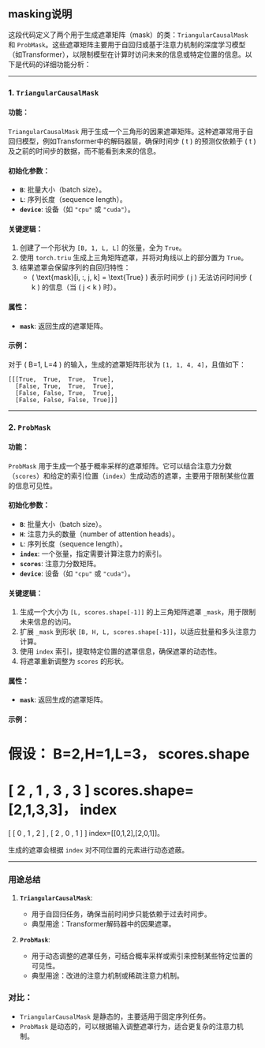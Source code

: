 ## masking说明
这段代码定义了两个用于生成遮罩矩阵（mask）的类：`TriangularCausalMask` 和 `ProbMask`。这些遮罩矩阵主要用于自回归或基于注意力机制的深度学习模型（如Transformer），以限制模型在计算时访问未来的信息或特定位置的信息。以下是代码的详细功能分析：

---

### 1. **`TriangularCausalMask`**

#### 功能：
`TriangularCausalMask` 用于生成一个三角形的因果遮罩矩阵。这种遮罩常用于自回归模型，例如Transformer中的解码器层，确保时间步 \( t \) 的预测仅依赖于 \( t \) 及之前的时间步的数据，而不能看到未来的信息。

#### 初始化参数：
- **`B`**: 批量大小（batch size）。
- **`L`**: 序列长度（sequence length）。
- **`device`**: 设备（如 `"cpu"` 或 `"cuda"`）。

#### 关键逻辑：
1. 创建了一个形状为 `[B, 1, L, L]` 的张量，全为 `True`。
2. 使用 `torch.triu` 生成上三角矩阵遮罩，并将对角线以上的部分置为 `True`。
3. 结果遮罩会保留序列的自回归特性：
   - \( \text{mask}[i, :, j, k] = \text{True} \) 表示时间步 \( j \) 无法访问时间步 \( k \) 的信息（当 \( j < k \) 时）。

#### 属性：
- **`mask`**: 返回生成的遮罩矩阵。

#### 示例：
对于 \( B=1, L=4 \) 的输入，生成的遮罩矩阵形状为 `[1, 1, 4, 4]`，且值如下：
```plaintext
[[[True,  True,  True,  True],
  [False, True,  True,  True],
  [False, False, True,  True],
  [False, False, False, True]]]
```

---

### 2. **`ProbMask`**

#### 功能：
`ProbMask` 用于生成一个基于概率采样的遮罩矩阵。它可以结合注意力分数（`scores`）和给定的索引位置（`index`）生成动态的遮罩，主要用于限制某些位置的信息可见性。

#### 初始化参数：
- **`B`**: 批量大小（batch size）。
- **`H`**: 注意力头的数量（number of attention heads）。
- **`L`**: 序列长度（sequence length）。
- **`index`**: 一个张量，指定需要计算注意力的索引。
- **`scores`**: 注意力分数矩阵。
- **`device`**: 设备（如 `"cpu"` 或 `"cuda"`）。

#### 关键逻辑：
1. 生成一个大小为 `[L, scores.shape[-1]]` 的上三角矩阵遮罩 `_mask`，用于限制未来信息的访问。
2. 扩展 `_mask` 到形状 `[B, H, L, scores.shape[-1]]`，以适应批量和多头注意力计算。
3. 使用 `index` 索引，提取特定位置的遮罩信息，确保遮罩的动态性。
4. 将遮罩重新调整为 `scores` 的形状。

#### 属性：
- **`mask`**: 返回生成的遮罩矩阵。

#### 示例：
假设：
B=2,H=1,L=3，
scores.shape
=
[
2
,
1
,
3
,
3
]
scores.shape=[2,1,3,3]，
index
=
[
[
0
,
1
,
2
]
,
[
2
,
0
,
1
]
]
index=[[0,1,2],[2,0,1]]。

生成的遮罩会根据 `index` 对不同位置的元素进行动态遮蔽。

---

### 用途总结

1. **`TriangularCausalMask`**:
   - 用于自回归任务，确保当前时间步只能依赖于过去时间步。
   - 典型用途：Transformer解码器中的因果遮罩。

2. **`ProbMask`**:
   - 用于动态调整的遮罩任务，可结合概率采样或索引来控制某些特定位置的可见性。
   - 典型用途：改进的注意力机制或稀疏注意力机制。

### 对比：
- `TriangularCausalMask` 是静态的，主要适用于固定序列任务。
- `ProbMask` 是动态的，可以根据输入调整遮罩行为，适合更复杂的注意力机制。

